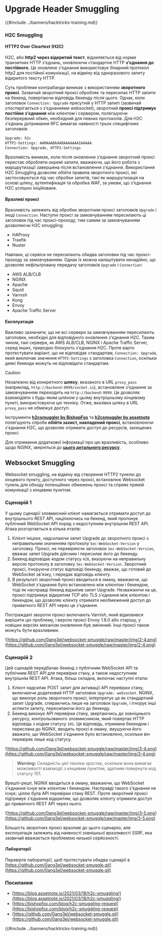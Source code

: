 # Upgrade Header Smuggling

{{#include ../banners/hacktricks-training.md}}

### H2C Smuggling <a href="#http2-over-cleartext-h2c" id="http2-over-cleartext-h2c"></a>

#### HTTP2 Over Cleartext (H2C) <a href="#http2-over-cleartext-h2c" id="http2-over-cleartext-h2c"></a>

H2C, або **http2 через відкритий текст**, відхиляється від норми транзитних HTTP з'єднань, оновлюючи стандартне HTTP **з'єднання до постійного**. Це оновлене з'єднання використовує бінарний протокол http2 для постійної комунікації, на відміну від одноразового запиту відкритого тексту HTTP.

Суть проблеми контрабанди виникає з використанням **зворотного проксі**. Зазвичай зворотний проксі обробляє та пересилає HTTP запити на бекенд, повертаючи відповідь бекенду після цього. Однак, коли заголовок `Connection: Upgrade` присутній у HTTP запиті (зазвичай спостерігається з з'єднаннями websocket), зворотний **проксі підтримує постійне з'єднання** між клієнтом і сервером, полегшуючи безперервний обмін, необхідний для певних протоколів. Для H2C з'єднань дотримання RFC вимагає наявності трьох специфічних заголовків:
```
Upgrade: h2c
HTTP2-Settings: AAMAAABkAARAAAAAAAIAAAAA
Connection: Upgrade, HTTP2-Settings
```
Вразливість виникає, коли після оновлення з'єднання зворотний проксі перестає обробляти окремі запити, вважаючи, що його робота з маршрутизації завершена після встановлення з'єднання. Використання H2C Smuggling дозволяє обійти правила зворотного проксі, які застосовуються під час обробки запитів, такі як маршрутизація на основі шляху, аутентифікація та обробка WAF, за умови, що з'єднання H2C успішно ініційоване.

#### Вразливі проксі <a href="#exploitation" id="exploitation"></a>

Вразливість залежить від обробки зворотним проксі заголовків `Upgrade` і іноді `Connection`. Наступні проксі за замовчуванням пересилають ці заголовки під час проксі-проходу, тим самим за замовчуванням дозволяючи H2C smuggling:

- HAProxy
- Traefik
- Nuster

Навпаки, ці сервіси не пересилають обидва заголовки під час проксі-проходу за замовчуванням. Однак їх можна налаштувати ненадійно, що дозволяє нефільтровану передачу заголовків `Upgrade` і `Connection`:

- AWS ALB/CLB
- NGINX
- Apache
- Squid
- Varnish
- Kong
- Envoy
- Apache Traffic Server

#### Експлуатація <a href="#exploitation" id="exploitation"></a>

Важливо зазначити, що не всі сервери за замовчуванням пересилають заголовки, необхідні для відповідного оновлення з'єднання H2C. Таким чином, такі сервери, як AWS ALB/CLB, NGINX і Apache Traffic Server, серед інших, природно блокують з'єднання H2C. Проте варто протестувати варіант, що не відповідає стандартам, `Connection: Upgrade`, який виключає значення `HTTP2-Settings` з заголовка `Connection`, оскільки деякі бекенди можуть не відповідати стандартам.

> [!CAUTION]
> Незалежно від конкретного **шляху**, вказаного в URL `proxy_pass` (наприклад, `http://backend:9999/socket.io`), встановлене з'єднання за замовчуванням переходить на `http://backend:9999`. Це дозволяє взаємодіяти з будь-яким шляхом у цьому внутрішньому кінцевому пункті, використовуючи цю техніку. Отже, вказівка шляху в URL `proxy_pass` не обмежує доступ.

Інструменти [**h2csmuggler by BishopFox**](https://github.com/BishopFox/h2csmuggler) та [**h2csmuggler by assetnote**](https://github.com/assetnote/h2csmuggler) полегшують спроби **обійти захист, накладений проксі**, встановлюючи з'єднання H2C, що дозволяє отримати доступ до ресурсів, захищених проксі.

Для отримання додаткової інформації про цю вразливість, особливо щодо NGINX, зверніться до [**цього детального ресурсу**](../network-services-pentesting/pentesting-web/nginx.md#proxy_set_header-upgrade-and-connection).

## Websocket Smuggling

Websocket smuggling, на відміну від створення HTTP2 тунелю до кінцевого пункту, доступного через проксі, встановлює Websocket тунель для обходу потенційних обмежень проксі та сприяє прямій комунікації з кінцевим пунктом.

### Сценарій 1

У цьому сценарії зловмисний клієнт намагається отримати доступ до внутрішнього REST API, націлюючись на бекенд, який пропонує публічний WebSocket API поряд з недоступним внутрішнім REST API. Атака розгортається в кілька етапів:

1. Клієнт ініціює, надсилаючи запит Upgrade до зворотного проксі з неправильним значенням протоколу `Sec-WebSocket-Version` у заголовку. Проксі, не перевіряючи заголовок `Sec-WebSocket-Version`, вважає запит Upgrade дійсним і пересилає його до бекенду.
2. Бекенд відповідає кодом статусу `426`, вказуючи на неправильну версію протоколу в заголовку `Sec-WebSocket-Version`. Зворотний проксі, ігноруючи статус відповіді бекенду, вважає, що готовий до WebSocket зв'язку, і передає відповідь клієнту.
3. В результаті зворотний проксі вводиться в оману, вважаючи, що WebSocket з'єднання було встановлено між клієнтом і бекендом, тоді як насправді бекенд відхилив запит Upgrade. Незважаючи на це, проксі підтримує відкритим TCP або TLS з'єднання між клієнтом і бекендом, що дозволяє клієнту отримати необмежений доступ до приватного REST API через це з'єднання.

Постраждалі зворотні проксі включають Varnish, який відмовився вирішити цю проблему, і версію проксі Envoy 1.8.0 або старішу, у новіших версіях механізм оновлення був змінений. Інші проксі також можуть бути вразливими.

![https://github.com/0ang3el/websocket-smuggle/raw/master/img/2-4.png](https://github.com/0ang3el/websocket-smuggle/raw/master/img/2-4.png)

### Сценарій 2

Цей сценарій передбачає бекенд з публічним WebSocket API та публічним REST API для перевірки стану, а також недоступним внутрішнім REST API. Атака, більш складна, включає наступні етапи:

1. Клієнт надсилає POST запит для активації API перевірки стану, включаючи додатковий HTTP заголовок `Upgrade: websocket`. NGINX, що виконує роль зворотного проксі, інтерпретує це як стандартний запит Upgrade, спираючись лише на заголовок `Upgrade`, і ігнорує інші аспекти запиту, пересилаючи його до бекенду.
2. Бекенд виконує API перевірки стану, звертаючись до зовнішнього ресурсу, контрольованого зловмисником, який повертає HTTP відповідь з кодом статусу `101`. Ця відповідь, отримана бекендом і переслана до NGINX, вводить проксі в оману, змушуючи його вважати, що WebSocket з'єднання було встановлено, оскільки він перевіряє лише код статусу.

![https://github.com/0ang3el/websocket-smuggle/raw/master/img/3-4.png](https://github.com/0ang3el/websocket-smuggle/raw/master/img/3-4.png)

> **Warning:** Складність цієї техніки зростає, оскільки вона вимагає можливості взаємодії з кінцевим пунктом, здатним повернути код статусу 101.

Врешті-решт, NGINX вводиться в оману, вважаючи, що WebSocket з'єднання існує між клієнтом і бекендом. Насправді такого з'єднання не існує; ціллю була API перевірки стану REST. Проте зворотний проксі підтримує з'єднання відкритим, що дозволяє клієнту отримати доступ до приватного REST API через нього.

![https://github.com/0ang3el/websocket-smuggle/raw/master/img/3-5.png](https://github.com/0ang3el/websocket-smuggle/raw/master/img/3-5.png)

Більшість зворотних проксі вразливі до цього сценарію, але експлуатація залежить від наявності зовнішньої вразливості SSRF, яка зазвичай вважається проблемою низької серйозності.

#### Лабораторії

Перевірте лабораторії, щоб протестувати обидва сценарії в [https://github.com/0ang3el/websocket-smuggle.git](https://github.com/0ang3el/websocket-smuggle.git)

### Посилання

- [https://blog.assetnote.io/2021/03/18/h2c-smuggling/](https://blog.assetnote.io/2021/03/18/h2c-smuggling/)
- [https://bishopfox.com/blog/h2c-smuggling-request](https://bishopfox.com/blog/h2c-smuggling-request)
- [https://github.com/0ang3el/websocket-smuggle.git](https://github.com/0ang3el/websocket-smuggle.git)

{{#include ../banners/hacktricks-training.md}}
